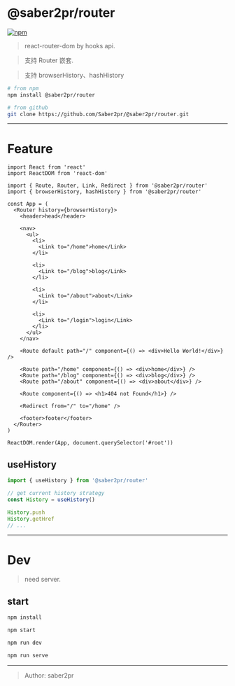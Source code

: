 # @saber2pr/router

[![npm](https://img.shields.io/npm/v/@saber2pr/router.svg?color=blue)](https://www.npmjs.com/package/@saber2pr/router)

> react-router-dom by hooks api.

> 支持 Router 嵌套.

> 支持 browserHistory、hashHistory

```bash
# from npm
npm install @saber2pr/router

# from github
git clone https://github.com/Saber2pr/@saber2pr/router.git
```

---

# Feature

```tsx
import React from 'react'
import ReactDOM from 'react-dom'

import { Route, Router, Link, Redirect } from '@saber2pr/router'
import { browserHistory, hashHistory } from '@saber2pr/router'

const App = (
  <Router history={browserHistory}>
    <header>head</header>

    <nav>
      <ul>
        <li>
          <Link to="/home">home</Link>
        </li>

        <li>
          <Link to="/blog">blog</Link>
        </li>

        <li>
          <Link to="/about">about</Link>
        </li>

        <li>
          <Link to="/login">login</Link>
        </li>
      </ul>
    </nav>

    <Route default path="/" component={() => <div>Hello World!</div>} />

    <Route path="/home" component={() => <div>home</div>} />
    <Route path="/blog" component={() => <div>blog</div>} />
    <Route path="/about" component={() => <div>about</div>} />

    <Route component={() => <h1>404 not Found</h1>} />

    <Redirect from="/" to="/home" />

    <footer>footer</footer>
  </Router>
)

ReactDOM.render(App, document.querySelector('#root'))
```

## useHistory

```ts
import { useHistory } from '@saber2pr/router'

// get current history strategy
const History = useHistory()

History.push
History.getHref
// ...
```

---

# Dev

> need server.

## start

```bash
npm install
```

```bash
npm start

npm run dev

npm run serve

```

---

> Author: saber2pr
